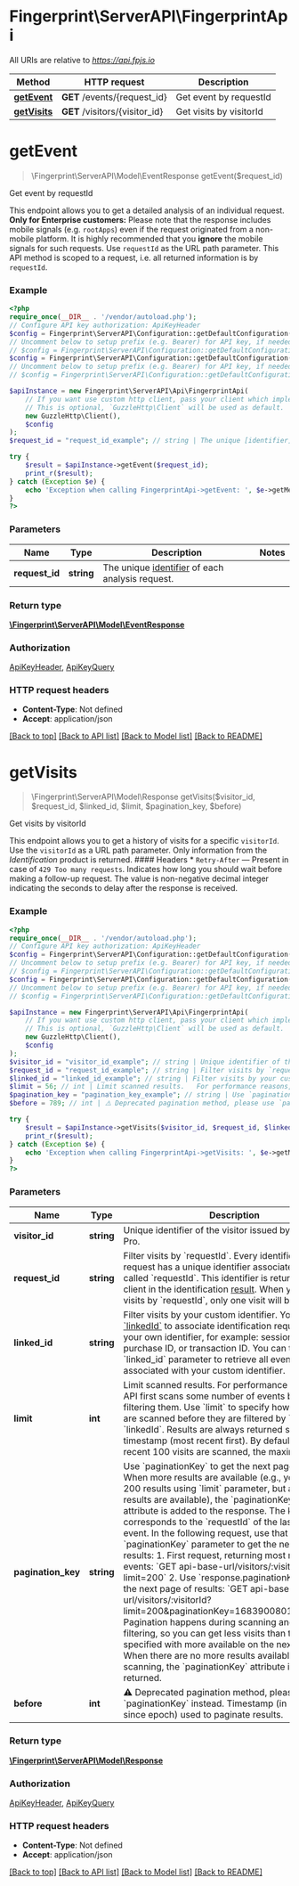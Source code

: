 # Fingerprint\ServerAPI\FingerprintApi

All URIs are relative to *https://api.fpjs.io*

Method | HTTP request | Description
------------- | ------------- | -------------
[**getEvent**](FingerprintApi.md#getevent) | **GET** /events/{request_id} | Get event by requestId
[**getVisits**](FingerprintApi.md#getvisits) | **GET** /visitors/{visitor_id} | Get visits by visitorId

# **getEvent**
> \Fingerprint\ServerAPI\Model\EventResponse getEvent($request_id)

Get event by requestId

This endpoint allows you to get a detailed analysis of an individual request.  **Only for Enterprise customers:** Please note that the response includes mobile signals (e.g. `rootApps`) even if the request originated from a non-mobile platform. It is highly recommended that you **ignore** the mobile signals for such requests.   Use `requestId` as the URL path parameter. This API method is scoped to a request, i.e. all returned information is by `requestId`.

### Example
```php
<?php
require_once(__DIR__ . '/vendor/autoload.php');
// Configure API key authorization: ApiKeyHeader
$config = Fingerprint\ServerAPI\Configuration::getDefaultConfiguration()->setApiKey('Auth-API-Key', 'YOUR_API_KEY');
// Uncomment below to setup prefix (e.g. Bearer) for API key, if needed
// $config = Fingerprint\ServerAPI\Configuration::getDefaultConfiguration()->setApiKeyPrefix('Auth-API-Key', 'Bearer');// Configure API key authorization: ApiKeyQuery
$config = Fingerprint\ServerAPI\Configuration::getDefaultConfiguration()->setApiKey('api_key', 'YOUR_API_KEY');
// Uncomment below to setup prefix (e.g. Bearer) for API key, if needed
// $config = Fingerprint\ServerAPI\Configuration::getDefaultConfiguration()->setApiKeyPrefix('api_key', 'Bearer');

$apiInstance = new Fingerprint\ServerAPI\Api\FingerprintApi(
    // If you want use custom http client, pass your client which implements `GuzzleHttp\ClientInterface`.
    // This is optional, `GuzzleHttp\Client` will be used as default.
    new GuzzleHttp\Client(),
    $config
);
$request_id = "request_id_example"; // string | The unique [identifier](https://dev.fingerprint.com/docs/js-agent#requestid) of each analysis request.

try {
    $result = $apiInstance->getEvent($request_id);
    print_r($result);
} catch (Exception $e) {
    echo 'Exception when calling FingerprintApi->getEvent: ', $e->getMessage(), PHP_EOL;
}
?>
```

### Parameters

Name | Type | Description  | Notes
------------- | ------------- | ------------- | -------------
 **request_id** | **string**| The unique [identifier](https://dev.fingerprint.com/docs/js-agent#requestid) of each analysis request. |

### Return type

[**\Fingerprint\ServerAPI\Model\EventResponse**](../Model/EventResponse.md)

### Authorization

[ApiKeyHeader](../../README.md#ApiKeyHeader), [ApiKeyQuery](../../README.md#ApiKeyQuery)

### HTTP request headers

 - **Content-Type**: Not defined
 - **Accept**: application/json

[[Back to top]](#) [[Back to API list]](../../README.md#documentation-for-api-endpoints) [[Back to Model list]](../../README.md#documentation-for-models) [[Back to README]](../../README.md)

# **getVisits**
> \Fingerprint\ServerAPI\Model\Response getVisits($visitor_id, $request_id, $linked_id, $limit, $pagination_key, $before)

Get visits by visitorId

This endpoint allows you to get a history of visits for a specific `visitorId`. Use the `visitorId` as a URL path parameter. Only information from the _Identification_ product is returned.  #### Headers  * `Retry-After` — Present in case of `429 Too many requests`. Indicates how long you should wait before making a follow-up request. The value is non-negative decimal integer indicating the seconds to delay after the response is received.

### Example
```php
<?php
require_once(__DIR__ . '/vendor/autoload.php');
// Configure API key authorization: ApiKeyHeader
$config = Fingerprint\ServerAPI\Configuration::getDefaultConfiguration()->setApiKey('Auth-API-Key', 'YOUR_API_KEY');
// Uncomment below to setup prefix (e.g. Bearer) for API key, if needed
// $config = Fingerprint\ServerAPI\Configuration::getDefaultConfiguration()->setApiKeyPrefix('Auth-API-Key', 'Bearer');// Configure API key authorization: ApiKeyQuery
$config = Fingerprint\ServerAPI\Configuration::getDefaultConfiguration()->setApiKey('api_key', 'YOUR_API_KEY');
// Uncomment below to setup prefix (e.g. Bearer) for API key, if needed
// $config = Fingerprint\ServerAPI\Configuration::getDefaultConfiguration()->setApiKeyPrefix('api_key', 'Bearer');

$apiInstance = new Fingerprint\ServerAPI\Api\FingerprintApi(
    // If you want use custom http client, pass your client which implements `GuzzleHttp\ClientInterface`.
    // This is optional, `GuzzleHttp\Client` will be used as default.
    new GuzzleHttp\Client(),
    $config
);
$visitor_id = "visitor_id_example"; // string | Unique identifier of the visitor issued by Fingerprint Pro.
$request_id = "request_id_example"; // string | Filter visits by `requestId`.   Every identification request has a unique identifier associated with it called `requestId`. This identifier is returned to the client in the identification [result](https://dev.fingerprint.com/docs/js-agent#requestid). When you filter visits by `requestId`, only one visit will be returned.
$linked_id = "linked_id_example"; // string | Filter visits by your custom identifier.   You can use [`linkedId`](https://dev.fingerprint.com/docs/js-agent#linkedid) to associate identification requests with your own identifier, for example: session ID, purchase ID, or transaction ID. You can then use this `linked_id` parameter to retrieve all events associated with your custom identifier.
$limit = 56; // int | Limit scanned results.   For performance reasons, the API first scans some number of events before filtering them. Use `limit` to specify how many events are scanned before they are filtered by `requestId` or `linkedId`. Results are always returned sorted by the timestamp (most recent first). By default, the most recent 100 visits are scanned, the maximum is 500.
$pagination_key = "pagination_key_example"; // string | Use `paginationKey` to get the next page of results.   When more results are available (e.g., you requested 200 results using `limit` parameter, but a total of 600 results are available), the `paginationKey` top-level attribute is added to the response. The key corresponds to the `requestId` of the last returned event. In the following request, use that value in the `paginationKey` parameter to get the next page of results:  1. First request, returning most recent 200 events: `GET api-base-url/visitors/:visitorId?limit=200` 2. Use `response.paginationKey` to get the next page of results: `GET api-base-url/visitors/:visitorId?limit=200&paginationKey=1683900801733.Ogvu1j`  Pagination happens during scanning and before filtering, so you can get less visits than the `limit` you specified with more available on the next page. When there are no more results available for scanning, the `paginationKey` attribute is not returned.
$before = 789; // int | ⚠️ Deprecated pagination method, please use `paginationKey` instead. Timestamp (in milliseconds since epoch) used to paginate results.

try {
    $result = $apiInstance->getVisits($visitor_id, $request_id, $linked_id, $limit, $pagination_key, $before);
    print_r($result);
} catch (Exception $e) {
    echo 'Exception when calling FingerprintApi->getVisits: ', $e->getMessage(), PHP_EOL;
}
?>
```

### Parameters

Name | Type | Description  | Notes
------------- | ------------- | ------------- | -------------
 **visitor_id** | **string**| Unique identifier of the visitor issued by Fingerprint Pro. |
 **request_id** | **string**| Filter visits by &#x60;requestId&#x60;.   Every identification request has a unique identifier associated with it called &#x60;requestId&#x60;. This identifier is returned to the client in the identification [result](https://dev.fingerprint.com/docs/js-agent#requestid). When you filter visits by &#x60;requestId&#x60;, only one visit will be returned. | [optional]
 **linked_id** | **string**| Filter visits by your custom identifier.   You can use [&#x60;linkedId&#x60;](https://dev.fingerprint.com/docs/js-agent#linkedid) to associate identification requests with your own identifier, for example: session ID, purchase ID, or transaction ID. You can then use this &#x60;linked_id&#x60; parameter to retrieve all events associated with your custom identifier. | [optional]
 **limit** | **int**| Limit scanned results.   For performance reasons, the API first scans some number of events before filtering them. Use &#x60;limit&#x60; to specify how many events are scanned before they are filtered by &#x60;requestId&#x60; or &#x60;linkedId&#x60;. Results are always returned sorted by the timestamp (most recent first). By default, the most recent 100 visits are scanned, the maximum is 500. | [optional]
 **pagination_key** | **string**| Use &#x60;paginationKey&#x60; to get the next page of results.   When more results are available (e.g., you requested 200 results using &#x60;limit&#x60; parameter, but a total of 600 results are available), the &#x60;paginationKey&#x60; top-level attribute is added to the response. The key corresponds to the &#x60;requestId&#x60; of the last returned event. In the following request, use that value in the &#x60;paginationKey&#x60; parameter to get the next page of results:  1. First request, returning most recent 200 events: &#x60;GET api-base-url/visitors/:visitorId?limit&#x3D;200&#x60; 2. Use &#x60;response.paginationKey&#x60; to get the next page of results: &#x60;GET api-base-url/visitors/:visitorId?limit&#x3D;200&amp;paginationKey&#x3D;1683900801733.Ogvu1j&#x60;  Pagination happens during scanning and before filtering, so you can get less visits than the &#x60;limit&#x60; you specified with more available on the next page. When there are no more results available for scanning, the &#x60;paginationKey&#x60; attribute is not returned. | [optional]
 **before** | **int**| ⚠️ Deprecated pagination method, please use &#x60;paginationKey&#x60; instead. Timestamp (in milliseconds since epoch) used to paginate results. | [optional]

### Return type

[**\Fingerprint\ServerAPI\Model\Response**](../Model/Response.md)

### Authorization

[ApiKeyHeader](../../README.md#ApiKeyHeader), [ApiKeyQuery](../../README.md#ApiKeyQuery)

### HTTP request headers

 - **Content-Type**: Not defined
 - **Accept**: application/json

[[Back to top]](#) [[Back to API list]](../../README.md#documentation-for-api-endpoints) [[Back to Model list]](../../README.md#documentation-for-models) [[Back to README]](../../README.md)

